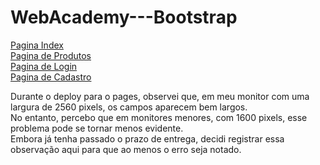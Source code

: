 # WebAcademy---Bootstrap
[Pagina Index](https://sailesc.github.io/WebAcademy-Bootstrap/index.html)  
[Pagina de Produtos](https://sailesc.github.io/WebAcademy-Bootstrap/produtos.html)  
[Pagina de Login](https://sailesc.github.io/WebAcademy-Bootstrap/login.html)  
[Pagina de Cadastro](https://sailesc.github.io/WebAcademy-Bootstrap/cadastro.html)  

Durante o deploy para o pages, observei que, em meu monitor com uma largura de 2560 pixels, os campos aparecem bem largos.  
No entanto, percebo que em monitores menores, com 1600 pixels, esse problema pode se tornar menos evidente.   
Embora já tenha passado o prazo de entrega, decidi registrar essa observação aqui para que ao menos o erro seja notado.


